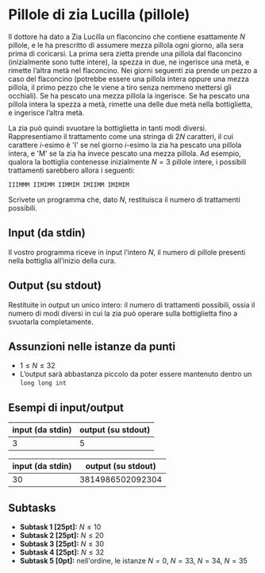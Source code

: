 # Pillole di zia Lucilla (pillole)

Il dottore ha dato a Zia Lucilla un flaconcino che contiene esattamente $N$ pillole,
e le ha prescritto di assumere mezza pillola ogni giorno, alla sera prima di coricarsi.
La prima sera zietta prende una pillola dal flaconcino (inizialmente sono tutte intere), la spezza in due, ne ingerisce una metà, e rimette l’altra metà nel flaconcino.
Nei giorni seguenti zia prende un pezzo a caso del flaconcino (potrebbe essere una pillola intera
oppure una mezza pillola, il primo pezzo che le viene a tiro senza nemmeno mettersi gli occhiali). Se ha pescato una mezza pillola la ingerisce. Se ha pescato una pillola intera la spezza a metà, rimette una delle due metà nella bottiglietta, e ingerisce l’altra metà.

La zia può quindi svuotare la bottiglietta in tanti modi diversi. Rappresentiamo il trattamento come una stringa di $2N$ caratteri, il cui carattere $i$-esimo è 'I' se nel giorno $i$-esimo la zia ha pescato una pillola intera, e 'M' se la zia ha invece pescato una mezza pillola.
Ad esempio, qualora la bottiglia contenesse inizialmente $N=3$ pillole intere,
i possibili trattamenti sarebbero allora i seguenti:

```
IIIMMM IIMIMM IIMMIM IMIIMM IMIMIM
```

Scrivete un programma che, dato $N$, restituisca il numero di trattamenti possibili.

## Input (da stdin)
Il vostro programma riceve in input l’intero $N$, il numero di pillole presenti nella
bottiglia all’inizio della cura.

## Output (su stdout)
Restituite in output un unico intero: il numero di trattamenti possibili, ossia il numero di modi diversi in cui la zia può operare sulla bottiglietta fino a svuotarla completamente.

## Assunzioni nelle istanze da punti
- $1 ≤ N ≤ 32$
- L’output sarà abbastanza piccolo da poter essere mantenuto dentro un `long long int`

## Esempi di input/output

| input (da stdin) | output (su stdout) |
|---|---|
| 3 | 5 |

| input (da stdin) | output (su stdout) |
|---|---|
| 30 | 3814986502092304 |

## Subtasks
- **Subtask 1 [25pt]:** $N \leq 10$
- **Subtask 2 [25pt]:** $N \leq 20$
- **Subtask 3 [25pt]:** $N \leq 30$
- **Subtask 4 [25pt]:** $N \leq 32$
- **Subtask 5 [0pt]:** nell'ordine, le istanze $N = 0$, $N = 33$, $N = 34$, $N = 35$


